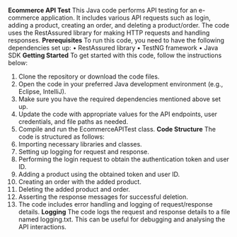 **Ecommerce API Test**
This Java code performs API testing for an e-commerce application. It includes various API requests such as login, adding a product, creating an order, and deleting a product/order. The code uses the RestAssured library for making HTTP requests and handling responses.
**Prerequisites**
To run this code, you need to have the following dependencies set up:
•	RestAssured library
•	TestNG framework
•	Java SDK
**Getting Started**
To get started with this code, follow the instructions below:
1.	Clone the repository or download the code files.
2.	Open the code in your preferred Java development environment (e.g., Eclipse, IntelliJ).
3.	Make sure you have the required dependencies mentioned above set up.
4.	Update the code with appropriate values for the API endpoints, user credentials, and file paths as needed.
5.	Compile and run the EcommerceAPITest class.
**Code Structure**
The code is structured as follows:
1.	Importing necessary libraries and classes.
2.	Setting up logging for request and response.
3.	Performing the login request to obtain the authentication token and user ID.
4.	Adding a product using the obtained token and user ID.
5.	Creating an order with the added product.
6.	Deleting the added product and order.
7.	Asserting the response messages for successful deletion.
8.	The code includes error handling and logging of request/response details.
**Logging**
The code logs the request and response details to a file named logging.txt. This can be useful for debugging and analysing the API interactions.
